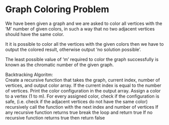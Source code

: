 # Graph Coloring Problem
We have been given a graph and we are asked to color all vertices with the ‘M’ number of given colors, in such a way that no two adjacent vertices should have the same color.

It it is possible to color all the vertices with the given colors then we have to output the colored result, otherwise output ‘no solution possible’.

The least possible value of ‘m’ required to color the graph successfully is known as the chromatic number of the given graph.


Backtracking Algoritm:                                                                                                                                         
Create a recursive function that takes the graph, current index, number of vertices, and output color array.
If the current index is equal to the number of vertices. Print the color configuration in the output array.
Assign a color to a vertex (1 to m).
For every assigned color, check if the configuration is safe, (i.e. check if the adjacent vertices do not have the same color) recursively call the function with the next index and number of vertices
If any recursive function returns true break the loop and return true
If no recursive function returns true then return false
